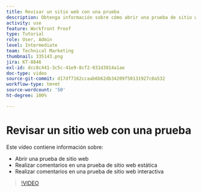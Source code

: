 ```yaml
---
title: Revisar un sitio web con una prueba
description: Obtenga información sobre cómo abrir una prueba de sitio web estática o interactiva en  [!DNL  Workfront]  y haga comentarios.
activity: use
feature: Workfront Proof
type: Tutorial
role: User, Admin
level: Intermediate
team: Technical Marketing
thumbnail: 335143.png
jira: KT-8846
exl-id: dcc8c441-3c5c-41e9-8cf2-031d3814a1ae
doc-type: video
source-git-commit: d17df7162ccaab6b62db34209f50131927c0a532
workflow-type: tm+mt
source-wordcount: '50'
ht-degree: 100%

---
```


# Revisar un sitio web con una prueba

Este vídeo contiene información sobre:

* Abrir una prueba de sitio web
* Realizar comentarios en una prueba de sitio web estática
* Realizar comentarios en una prueba de sitio web interactiva

>[!VIDEO](https://video.tv.adobe.com/v/3445965/?quality=12&learn=on&enablevpops&captions=spa)

<!--
## Learn more
* Review an interactive proof
* Review a static proof
-->
